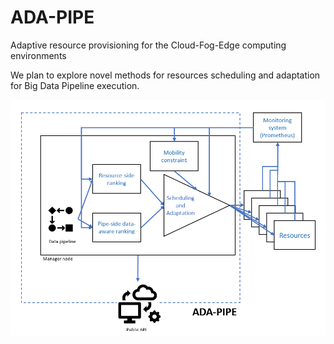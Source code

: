 # ADA-PIPE
Adaptive resource provisioning for the Cloud-Fog-Edge computing environments

We plan to explore novel methods for resources scheduling and adaptation for Big Data Pipeline execution.


![alt text](https://raw.githubusercontent.com/DataCloud-project/ADA-PIPE/main/figure/arch.png)
